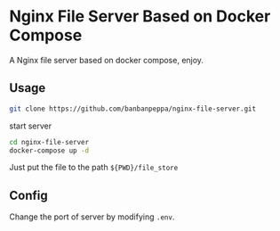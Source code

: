 # Nginx File Server Based on Docker Compose

A Nginx file server based on docker compose, enjoy.

## Usage

```bash
git clone https://github.com/banbanpeppa/nginx-file-server.git
```

start server

```bash
cd nginx-file-server
docker-compose up -d
```

Just put the file to the path `${PWD}/file_store`

## Config

Change the port of server by modifying `.env`.
